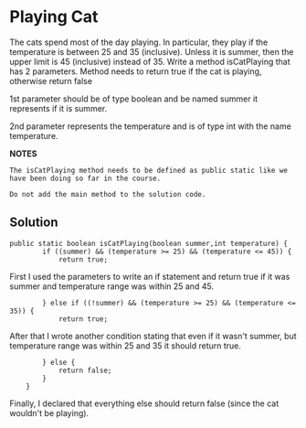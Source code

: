 # Playing Cat

The cats spend most of the day playing. In particular, they play if the temperature is between 25 and 35 (inclusive). Unless it is summer, then the upper limit is 45 (inclusive) instead of 35.
Write a method isCatPlaying that has 2 parameters. Method needs to return true if the cat is playing, otherwise return false

1st parameter should be of type boolean and be named summer it represents if it is summer.

2nd parameter represents the temperature and is of type int with the name temperature.

**NOTES**

    The isCatPlaying method needs to be defined as public static like we have been doing so far in the course.

    Do not add the main method to the solution code.
    
## Solution
```
public static boolean isCatPlaying(boolean summer,int temperature) {
        if ((summer) && (temperature >= 25) && (temperature <= 45)) {
            return true;
```
First I used the parameters to write an if statement and return true if it was summer and temperature range was within 25 and 45.
```
        } else if ((!summer) && (temperature >= 25) && (temperature <= 35)) {
            return true;
```
After that I wrote another condition stating that even if it wasn't summer, but temperature range was within 25 and 35 it should return true.
```
        } else {
            return false;
        }
    }
```
Finally, I declared that everything else should return false (since the cat wouldn't be playing).
